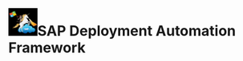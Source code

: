 # ![SAP Deployment Automation Framework](../assets/images/UnicornSAPBlack64x64.png)**SAP Deployment Automation Framework** #
